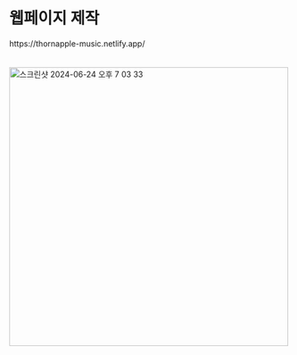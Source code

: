 # 웹페이지 제작 
<div>https://thornapple-music.netlify.app/</div>
<br/>
<br/>
<img width="500" alt="스크린샷 2024-06-24 오후 7 03 33" src="https://github.com/yymoongchi/Web_basic/assets/75613475/6bc15584-7351-4de8-9d7e-d265e11dc89a">
